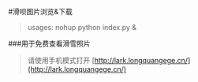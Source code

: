 #滑呗图片浏览&下载

>usages: nohup python index.py &

###用于免费查看滑雪照片
>请使用手机模式打开 [http://lark.longquangege.cn/](http://lark.longquangege.cn/)
